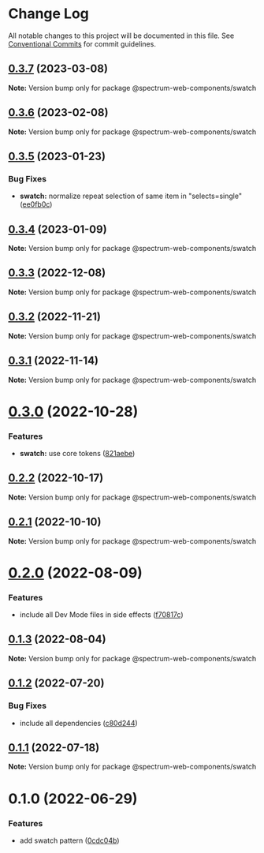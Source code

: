# Change Log

All notable changes to this project will be documented in this file.
See [Conventional Commits](https://conventionalcommits.org) for commit guidelines.

## [0.3.7](https://github.com/adobe/spectrum-web-components/compare/@spectrum-web-components/swatch@0.3.6...@spectrum-web-components/swatch@0.3.7) (2023-03-08)

**Note:** Version bump only for package @spectrum-web-components/swatch

## [0.3.6](https://github.com/adobe/spectrum-web-components/compare/@spectrum-web-components/swatch@0.3.5...@spectrum-web-components/swatch@0.3.6) (2023-02-08)

**Note:** Version bump only for package @spectrum-web-components/swatch

## [0.3.5](https://github.com/adobe/spectrum-web-components/compare/@spectrum-web-components/swatch@0.3.4...@spectrum-web-components/swatch@0.3.5) (2023-01-23)

### Bug Fixes

-   **swatch:** normalize repeat selection of same item in "selects=single" ([ee0fb0c](https://github.com/adobe/spectrum-web-components/commit/ee0fb0c60cda72f4a7896444f27ffab06c49986d))

## [0.3.4](https://github.com/adobe/spectrum-web-components/compare/@spectrum-web-components/swatch@0.3.3...@spectrum-web-components/swatch@0.3.4) (2023-01-09)

**Note:** Version bump only for package @spectrum-web-components/swatch

## [0.3.3](https://github.com/adobe/spectrum-web-components/compare/@spectrum-web-components/swatch@0.3.2...@spectrum-web-components/swatch@0.3.3) (2022-12-08)

**Note:** Version bump only for package @spectrum-web-components/swatch

## [0.3.2](https://github.com/adobe/spectrum-web-components/compare/@spectrum-web-components/swatch@0.3.1...@spectrum-web-components/swatch@0.3.2) (2022-11-21)

**Note:** Version bump only for package @spectrum-web-components/swatch

## [0.3.1](https://github.com/adobe/spectrum-web-components/compare/@spectrum-web-components/swatch@0.3.0...@spectrum-web-components/swatch@0.3.1) (2022-11-14)

**Note:** Version bump only for package @spectrum-web-components/swatch

# [0.3.0](https://github.com/adobe/spectrum-web-components/compare/@spectrum-web-components/swatch@0.2.2...@spectrum-web-components/swatch@0.3.0) (2022-10-28)

### Features

-   **swatch:** use core tokens ([821aebe](https://github.com/adobe/spectrum-web-components/commit/821aebe15e3e8f5720b7e357f0a2661b39dd46d3))

## [0.2.2](https://github.com/adobe/spectrum-web-components/compare/@spectrum-web-components/swatch@0.2.1...@spectrum-web-components/swatch@0.2.2) (2022-10-17)

**Note:** Version bump only for package @spectrum-web-components/swatch

## [0.2.1](https://github.com/adobe/spectrum-web-components/compare/@spectrum-web-components/swatch@0.2.0...@spectrum-web-components/swatch@0.2.1) (2022-10-10)

**Note:** Version bump only for package @spectrum-web-components/swatch

# [0.2.0](https://github.com/adobe/spectrum-web-components/compare/@spectrum-web-components/swatch@0.1.3...@spectrum-web-components/swatch@0.2.0) (2022-08-09)

### Features

-   include all Dev Mode files in side effects ([f70817c](https://github.com/adobe/spectrum-web-components/commit/f70817cc15db6dcf5cc1de2d82b4f7b0c80b1251))

## [0.1.3](https://github.com/adobe/spectrum-web-components/compare/@spectrum-web-components/swatch@0.1.2...@spectrum-web-components/swatch@0.1.3) (2022-08-04)

**Note:** Version bump only for package @spectrum-web-components/swatch

## [0.1.2](https://github.com/adobe/spectrum-web-components/compare/@spectrum-web-components/swatch@0.1.1...@spectrum-web-components/swatch@0.1.2) (2022-07-20)

### Bug Fixes

-   include all dependencies ([c80d244](https://github.com/adobe/spectrum-web-components/commit/c80d24483b440c634ebc0add27f35ae84c4d6260))

## [0.1.1](https://github.com/adobe/spectrum-web-components/compare/@spectrum-web-components/swatch@0.1.0...@spectrum-web-components/swatch@0.1.1) (2022-07-18)

**Note:** Version bump only for package @spectrum-web-components/swatch

# 0.1.0 (2022-06-29)

### Features

-   add swatch pattern ([0cdc04b](https://github.com/adobe/spectrum-web-components/commit/0cdc04b1506ab0c9f675fea6e72020bb8957065f))
